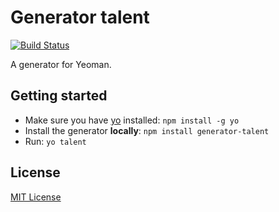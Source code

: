 # Generator talent
[![Build Status](https://secure.travis-ci.org/kcz/generator-talent.png?branch=master)](https://travis-ci.org/kcz/generator-talent)

A generator for Yeoman.

## Getting started
- Make sure you have [yo](https://github.com/yeoman/yo) installed:
    `npm install -g yo`
- Install the generator **locally**: `npm install generator-talent`
- Run: `yo talent`

## License
[MIT License](http://en.wikipedia.org/wiki/MIT_License)
